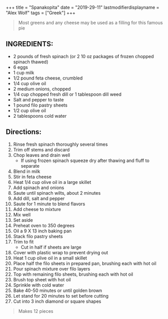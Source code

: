 +++
title = "Spanakopita"
date = "2019-29-11"
lastmodifierdisplayname = "Alex Wolf"
tags = ["Greek"]
+++

> Most greens and any cheese may be used as a filling for this famous pie

## INGREDIENTS:

* 2 pounds of fresh spinach (or 2 10 oz packages of frozen chopped spinach thawed)
* 6 eggs
* 1 cup milk
* 1/2 pound feta cheese, crumbled
* 1/4 cup olive oil
* 2 medium onions, chopped
* 1/4 cup chopped fresh dill or 1 tablespoon dill weed
* Salt and pepper to taste
* 1 pound filo pastry sheets
* 1/2 cup olive oil
* 2 tablespoons cold water

## Directions:

1. Rinse fresh spinach thoroughly several times
2. Trim off stems and discard
3. Chop leaves and drain well 
    * If using frozen spinach squeeze dry after thawing and fluff to separate
4. Blend in milk
5. Stir in feta cheese
6. Heat 1/4 cup olive oil in a large skillet
7. Add spinach and onions
8. Saute until spinach wilts, about 2 minutes
9. Add dill, salt and pepper
10. Saute for 1 minute to blend flavors
11. Add cheese to mixture
12. Mix well
13. Set aside
14. Preheat oven to 350 degrees
15. Oil a 9 X 13 inch baking pan
16. Stack filo pastry sheets
17. Trim to fit
    * Cut in half if sheets are large
18. Cover with plastic wrap to prevent drying out
19. Heat 1 cup olive oil in a small skillet
20. Place half the filo sheets in prepared pan, brushing each with hot oil
21. Pour spinach mixture over filo layers
22. Top with remaining filo sheets, brushing each with hot oil
23. Brush top sheet with hot oil
24. Sprinkle with cold water
25. Bake 40-50 minutes or until golden brown
26. Let stand for 20 minutes to set before cutting
27. Cut into 3 inch diamond or square shapes

> Makes 12 pieces